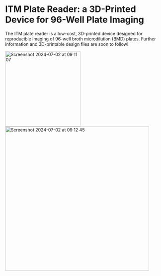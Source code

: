 # ITM Plate Reader: a 3D-Printed Device for 96-Well Plate Imaging
The ITM plate reader is a low-cost, 3D-printed device designed for reproducible imaging of 96-well broth microdilution (BMD) plates. 
Further information and 3D-printable design files are soon to follow!

<img width="242" alt="Screenshot 2024-07-02 at 09 11 07" src="https://github.com/klaasdewaele/itm-plate-reader/assets/79413074/dcce8818-db2a-4b93-abac-98c1624f4216">

<img width="463" alt="Screenshot 2024-07-02 at 09 12 45" src="https://github.com/klaasdewaele/itm-plate-reader/assets/79413074/2e7f162e-39ae-48ad-8c0d-3bbe26d0905c">
